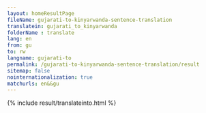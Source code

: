 ```yaml
---
layout: homeResultPage
fileName: gujarati-to-kinyarwanda-sentence-translation
translatein: gujarati_to_kinyarwanda
folderName : translate
lang: en
from: gu
to: rw
langname: gujarati-to
permalink: /gujarati-to-kinyarwanda-sentence-translation/result
sitemap: false
nointernationalization: true
matchurls: en&&gu
---
```

{% include result/translateinto.html %}

<script src="/js/result/translation.js" data-foldername="{{page.folderName}}" data-lang="{{page.lang}}"></script>

